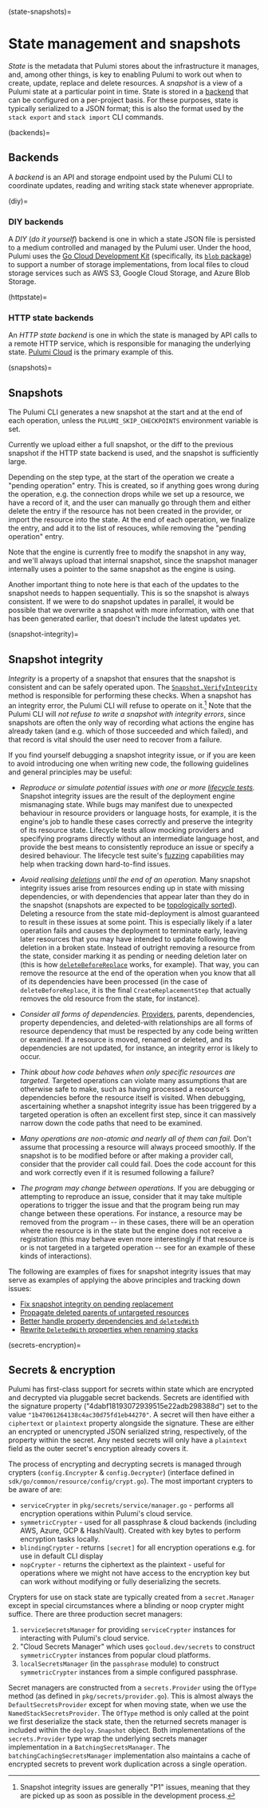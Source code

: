 (state-snapshots)=
# State management and snapshots

*State* is the metadata that Pulumi stores about the infrastructure it manages,
and, among other things, is key to enabling Pulumi to work out when to create,
update, replace and delete resources. A *snapshot* is a view of a Pulumi state
at a particular point in time. State is stored in a [backend](backends) that can
be configured on a per-project basis. For these purposes, state is typically
serialized to a JSON format; this is also the format used by the `stack export`
and `stack import` CLI commands.

(backends)=
## Backends

A *backend* is an API and storage endpoint used by the Pulumi CLI to coordinate
updates, reading and writing stack state whenever appropriate.

(diy)=
### DIY backends

A *DIY* (*do it yourself*) backend is one in which a state JSON file is
persisted to a medium controlled and managed by the Pulumi user. Under the hood,
Pulumi uses the [Go Cloud Development Kit](https://gocloud.dev/) (specifically,
its [`blob` package](https://gocloud.dev/howto/blob/)) to support a number of
storage implementations, from local files to cloud storage services such as AWS
S3, Google Cloud Storage, and Azure Blob Storage.

(httpstate)=
### HTTP state backends

An *HTTP state backend* is one in which the state is managed by API calls to a
remote HTTP service, which is responsible for managing the underlying state.
[Pulumi Cloud](https://www.pulumi.com/product/pulumi-cloud/) is the primary
example of this.

(snapshots)=
## Snapshots

The Pulumi CLI generates a new snapshot at the start and at the end of each
operation, unless the `PULUMI_SKIP_CHECKPOINTS` environment variable is set.

Currently we upload either a full snapshot, or the diff to the previous snapshot
if the HTTP state backend is used, and the snapshot is sufficiently large.

Depending on the step type, at the start of the operation we create a "pending
operation" entry. This is created, so if anything goes wrong during the operation,
e.g. the connection drops while we set up a resource, we have a record of it, and
the user can manually go through them and either delete the entry if the resource
has not been created in the provider, or import the resource into the state. At
the end of each operation, we finalize the entry, and add it to the list of
resouces, while removing the "pending operation" entry.

Note that the engine is currently free to modify the snapshot in any way, and we'll
always upload that internal snapshot, since the snapshot manager internally uses
a pointer to the same snapshot as the engine is using.

Another important thing to note here is that each of the updates to the snapshot
needs to happen sequentially. This is so the snapshot is always consistent. If we
were to do snapshot updates in parallel, it would be possible that we overwrite
a snapshot with more information, with one that has been generated earlier, that
doesn't include the latest updates yet.

(snapshot-integrity)=
## Snapshot integrity

*Integrity* is a property of a snapshot that ensures that the snapshot is
consistent and can be safely operated upon. The
[`Snapshot.VerifyIntegrity`](gh-file:pulumi#pkg/resource/deploy/snapshot.go)
method is responsible for performing these checks. When a snapshot has an
integrity error, the Pulumi CLI will refuse to operate on it.[^sie-p1] Note that the
Pulumi CLI will *not refuse to write a snapshot with integrity errors*, since
snapshots are often the only way of recording what actions the engine has
already taken (and e.g. which of those succeeded and which failed), and that
record is vital should the user need to recover from a failure.

If you find yourself debugging a snapshot integrity issue, or if you are keen to
avoid introducing one when writing new code, the following guidelines and
general principles may be useful:

* *Reproduce or simulate potential issues with one or more [lifecycle
  tests](lifecycle-tests).* Snapshot integrity issues are the result of the
  deployment engine mismanaging state. While bugs may manifest due to unexpected
  behaviour in resource providers or language hosts, for example, it is the
  engine's job to handle these cases correctly and preserve the integrity of its
  resource state. Lifecycle tests allow mocking providers and specifying
  programs directly without an intermediate language host, and provide the best
  means to consistently reproduce an issue or specify a desired behaviour.
  The lifecycle test suite's [fuzzing](lifecycle-fuzzing) capabilities may help
  when tracking down hard-to-find issues.

* *Avoid realising [deletions](step-generation-deletions) until the end of an
  operation.* Many snapshot integrity issues arise from resources ending up in
  state with missing dependencies, or with dependencies that appear later than
  they do in the snapshot (snapshots are expected to be [topologically
  sorted](https://en.wikipedia.org/wiki/Topological_sorting)). Deleting a
  resource from the state mid-deployment is almost guaranteed to result in these
  issues at some point. This is especially likely if a later operation fails and
  causes the deployment to terminate early, leaving later resources that you may
  have intended to update following the deletion in a broken state. Instead of
  outright removing a resource from the state, consider marking it as pending or
  needing deletion later on (this is how
  [`deleteBeforeReplace`](step-generation-dependent-replacements) works, for
  example). That way, you can remove the resource at the end of the operation
  when you know that all of its dependencies have been processed (in the case of
  `deleteBeforeReplace`, it is the final `CreateReplacementStep` that actually
  removes the old resource from the state, for instance).

* *Consider all forms of dependencies.* [Providers](providers), parents,
  dependencies, property dependencies, and deleted-with relationships are all
  forms of resource dependency that must be respected by any code being written
  or examined. If a resource is moved, renamed or deleted, and its dependencies
  are not updated, for instance, an integrity error is likely to occur.

* *Think about how code behaves when only specific resources are targeted.*
  Targeted operations can violate many assumptions that are otherwise safe to
  make, such as having processed a resource's dependencies before the resource
  itself is visited. When debugging, ascertaining whether a snapshot integrity
  issue has been triggered by a targeted operation is often an excellent first
  step, since it can massively narrow down the code paths that need to be
  examined.

* *Many operations are non-atomic and nearly all of them can fail.* Don't assume
  that processing a resource will always proceed smoothly. If the snapshot is to
  be modified before or after making a provider call, consider that the provider
  call could fail. Does the code account for this and work correctly even if it
  is resumed following a failure?

* *The program may change between operations.* If you are debugging or
  attempting to reproduce an issue, consider that it may take multiple
  operations to trigger the issue and that the program being run may change
  between these operations. For instance, a resource may be removed from the
  program -- in these cases, there will be an operation where the resource is in
  the state but the engine does not receive a registration (this may behave even
  more interestingly if that resource is or is not targeted in a targeted
  operation -- see [](gh-issue:pulumi#17117) for an example of these kinds of
  interactions).

The following are examples of fixes for snapshot integrity issues that may serve
as examples of applying the above principles and tracking down issues:

* [Fix snapshot integrity on pending replacement](gh-issue:pulumi#17146)
* [Propagate deleted parents of untargeted resources](gh-issue:pulumi#17117)
* [Better handle property dependencies and `deletedWith`](gh-issue:pulumi#16088)
* [Rewrite `DeletedWith` properties when renaming stacks](gh-issue:pulumi#16216)

(secrets-encryption)=
## Secrets & encryption

Pulumi has first-class support for secrets within state which are encrypted and
decrypted via pluggable secret backends. Secrets are identified with the
signature property ("4dabf18193072939515e22adb298388d") set to the value
`"1b47061264138c4ac30d75fd1eb44270"`. A secret will then have either a
`ciphertext` or `plaintext` property alongside the signature. These are either
an encrypted or unencrypted JSON serialized string, respectively, of the property
within the secret. Any nested secrets will only have a `plaintext` field as the
outer secret's encryption already covers it.

The process of encrypting and decrypting secrets is managed through crypters
(`config.Encrypter` & `config.Decrypter`) (interface defined in
`sdk/go/common/resource/config/crypt.go`). The most important crypters to be
aware of are:

* `serviceCrypter` in `pkg/secrets/service/manager.go` - performs all encryption
   operations within Pulumi's cloud service.
* `symmetricCrypter` - used for all passphrase & cloud backends (including AWS,
   Azure, GCP & HashiVault). Created with key bytes to perform encryption tasks
   locally.
* `blindingCrypter` - returns `[secret]` for all encryption operations e.g. for
   use in default CLI display
* `nopCrypter` - returns the ciphertext as the plaintext - useful for operations
   where we might not have access to the encryption key but can work without
   modifying or fully deserializing the secrets.

Crypters for use on stack state are typically created from a `secret.Manager`
except in special circumstances where a blinding or noop crypter might suffice.
There are three production secret managers:

1. `serviceSecretsManager` for providing `serviceCrypter` instances for
   interacting with Pulumi's cloud service.
2. "Cloud Secrets Manager" which uses `gocloud.dev/secrets` to construct
   `symmetricCrypter` instances from popular cloud platforms.
3. `localSecretsManager` (in the `passphrase` module) to construct
   `symmetricCrypter` instances from a simple configured passphrase.

Secret managers are constructed from a `secrets.Provider` using the `OfType`
method (as defined in `pkg/secrets/provider.go`). This is almost always the
`DefaultSecretsProvider` except for when moving state, when we use the
`NamedStackSecretsProvider`. The `OfType` method is only called at the point we
first deserialize the stack state, then the returned secrets manager is included
within the `deploy.Snapshot` object. Both implementations of the
`secrets.Provider` type wrap the underlying secrets manager implementation in a
`BatchingSecretsManager`. The `batchingCachingSecretsManager` implementation
also maintains a cache of encrypted secrets to prevent work duplication across
a single operation.

[^sie-p1]:
    Snapshot integrity issues are generally "P1" issues, meaning that they are
    picked up as soon as possible in the development process.
